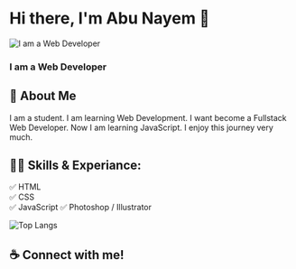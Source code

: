 # Hi there, I'm Abu Nayem 👋

![I am a Web Developer](https://wallpapers.com/images/hd/website-background-e3ttfyugioqlru1w.jpg)

### I am a Web Developer

## 🚀 About Me

I am a student. I am learning Web Development. I want become a Fullstack Web Developer. Now I am learning JavaScript. I enjoy this journey very much.   

## 👨‍🎓 Skills & Experiance:

✅ HTML <br>
✅ CSS </br>
✅ JavaScript
✅ Photoshop / Illustrator

<link
  rel="stylesheet"
  href="https://cdn.jsdelivr.net/gh/dheereshagrwal/colored-icons@1.7.7/src/app/ci.min.css"
/>
<i class="ci ci-html5 ci-2x"></i> <i class="ci ci-css ci-2x"></i>  <i class="ci ci-js  ci-2x"></i> <i class="ci ci-git  ci-2x"></i>

![Top Langs](https://github-readme-stats.vercel.app/api/top-langs/?username=anuraghazra&layout=compact)

## ☕️ Connect with me!

[<i class="ci ci-github ci-2x"></i>](https://github.com/Taw-sip)  [<i class="ci ci-facebook ci-2x"></i>](https://www.facebook.com/abu.nayem.1401)  [<i class="ci ci-instagram ci-2x">](https://www.instagram.com/tawsipabunayem/)  [<i class="ci ci-gmail ci-2x"></i>](https://mail.google.com/mail/u/0/?tab=rm&ogbl#inbox?compose=CllgCJTLpGkBsqWnwmrjllbKdCCcMdxQBjpCPFnKpHvdKwTLLrWLGlnkpKTWtKVJcQHBMJksWrL)
